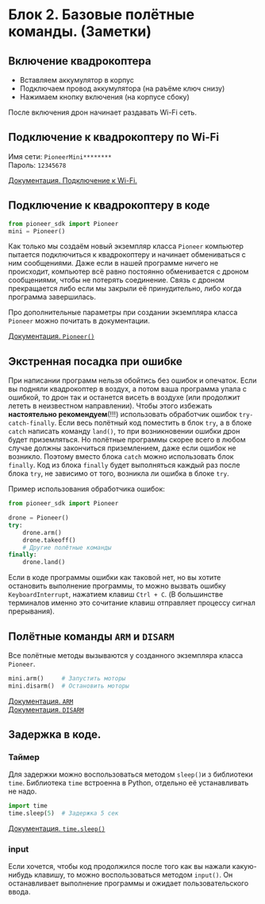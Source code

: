 # Блок 2. Базовые полётные команды. (Заметки)

## Включение квадрокоптера
* Вставляем аккумулятор в корпус
* Подключаем провод аккумулятора (на раъёме ключ снизу)
* Нажимаем кнопку включения (на корпусе сбоку)

После включения дрон начинает раздавать Wi-Fi сеть.

## Подключение к квадрокоптеру по Wi-Fi

Имя сети: `PioneerMini********`\
Пароль: `12345678`

[Документация. Подключение к Wi-Fi.](https://docs.geoscan.ru/pioneer/programming/python/python-sdk-main.html#pioneer)

## Подключение к квадрокоптеру в коде

```python
from pioneer_sdk import Pioneer
mini = Pioneer()
```

Как только мы создаём новый экземпляр класса `Pioneer` компьютер пытается подключиться к квадрокоптеру и начинает обмениваться с ним сообщениями. Даже если в нашей программе ничего не происходит, компьютер всё равно постоянно обменивается с дроном сообщениями, чтобы не потерять соединение. Связь с дроном прекращается либо если мы закрыли её принудительно, либо когда программа завершилась.

Про дополнительные параметры при создании экземпляра класса `Pioneer` можно почитать в документации.

[Документация. `Pioneer()`](https://docs.geoscan.ru/pioneer/programming/python/pioneer-sdk-methods.html#id2)

## Экстренная посадка при ошибке

При написании программ нельзя обойтись без ошибок и опечаток. Если вы подняли квадрокоптер в воздух, а потом ваша программа упала с ошибкой, то дрон так и останется висеть в воздухе (или продолжит лететь в неизвестном направлении). Чтобы этого избежать **настоятельно рекомендуем**(!!!) использовать обработчик ошибок `try-catch-finally`. Если весь полётный код поместить в блок `try`, а в блоке `catch` написать команду `land()`, то при возникновении ошибки дрон будет приземляться. Но полётные программы скорее всего в любом случае должны закончиться приземлением, даже если ошибок не возникло. Поэтому вместо блока `catch` можно использовать блок `finally`. Код из блока `finally` будет выполняться каждый раз после блока `try`, не зависимо от того, возникла ли ошибка в блоке `try`.

Пример использования обработчика ошибок:
```python
from pioneer_sdk import Pioneer

drone = Pioneer()
try:
    drone.arm()
    drone.takeoff()
    # Другие полётные команды
finally:
    drone.land()
```

Если в коде программы ошибки как таковой нет, но вы хотите остановить выполнение программы, то можно вызвать ошибку `KeyboardInterrupt`, нажатием клавиш `Ctrl + C`. (В большинстве терминалов именно это сочитание клавиш отправляет процессу сигнал прерывания).

## Полётные команды `ARM` и `DISARM`

Все полётные методы вызываются у созданного экземпляра класса `Pioneer`.

```python
mini.arm()     # Запустить моторы
mini.disarm()  # Остановить моторы
```

[Документация. `ARM`](https://docs.geoscan.ru/pioneer/programming/python/pioneer-sdk-methods.html#arm)\
[Документация. `DISARM`](https://docs.geoscan.ru/pioneer/programming/python/pioneer-sdk-methods.html#disarm)


## Задержка в коде.
### Таймер
Для задержки можно воспользоваться методом `sleep()`и з библиотеки `time`. Библиотека `time` встроенна в Python, отдельно её устанавливать не надо. 

```python
import time
time.sleep(5)  # Задержка 5 сек
```

[Документация. `time.sleep()`](https://docs.python.org/3/library/time.html#time.sleep)
### input
Если хочется, чтобы код продолжился после того как вы нажали какую-нибудь клавишу, то можно воспользоваться методом `input()`. Он останавливает выполнение программы и ожидает пользовательского ввода.

